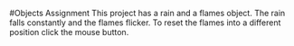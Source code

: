 #Objects Assignment
	This project has a rain and a flames object. The rain falls constantly and the flames flicker. To reset the flames into a different position click the mouse button.
